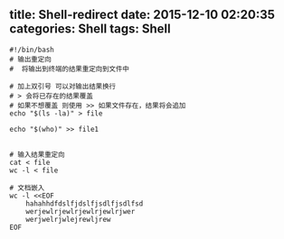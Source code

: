 title: Shell-redirect
date: 2015-12-10 02:20:35
categories: Shell
tags: Shell
---

	#!/bin/bash
	# 输出重定向
	#  将输出到终端的结果重定向到文件中

	# 加上双引号 可以对输出结果换行
	# > 会将已存在的结果覆盖
	# 如果不想覆盖 则使用 >> 如果文件存在，结果将会追加
	echo "$(ls -la)" > file

	echo "$(who)" >> file1


	# 输入结果重定向
	cat < file
	wc -l < file

	# 文档嵌入
	wc -l <<EOF
		hahahhdfdslfjdslfjsdlfjsdlfsd
		werjewlrjewlrjewlrjewlrjwer
		werjwelrjwlejrewljrew
	EOF


